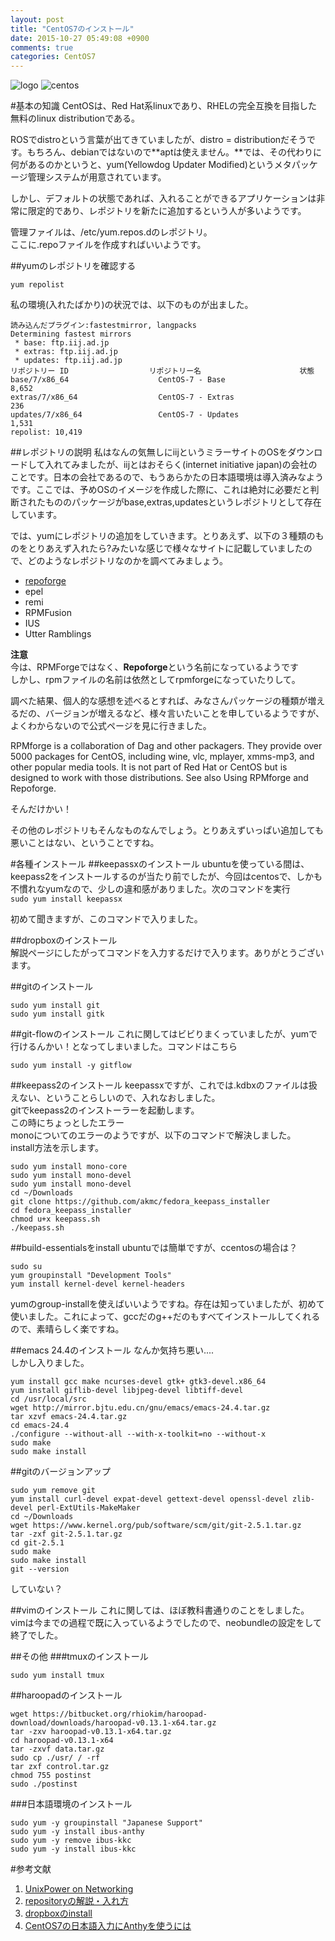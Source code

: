 ```yaml
---
layout: post
title: "CentOS7のインストール"
date: 2015-10-27 05:49:08 +0900
comments: true
categories: CentOS7
---
```

![logo](http://mireiasangalo.com/wp-content/uploads/2013/09/centos-splash.png)
![centos](/images/centos7.png)

#基本の知識
CentOSは、Red Hat系linuxであり、RHELの完全互換を目指した無料のlinux distributionである。  
  
ROSでdistroという言葉が出てきていましたが、distro = distributionだそうです。もちろん、debianではないので**aptは使えません。**では、その代わりに何があるのかというと、yum(Yellowdog Updater Modified)というメタパッケージ管理システムが用意されています。  
  
しかし、デフォルトの状態であれば、入れることができるアプリケーションは非常に限定的であり、レポジトリを新たに追加するという人が多いようです。  
  
管理ファイルは、/etc/yum.repos.dのレポジトリ。  
ここに.repoファイルを作成すればいいようです。  

##yumのレポジトリを確認する

`
yum repolist
`
  
私の環境(入れたばかり)の状況では、以下のものが出ました。
```
読み込んだプラグイン:fastestmirror, langpacks
Determining fastest mirrors
 * base: ftp.iij.ad.jp
 * extras: ftp.iij.ad.jp
 * updates: ftp.iij.ad.jp
リポジトリー ID                  リポジトリー名                      状態
base/7/x86_64                    CentOS-7 - Base                     8,652
extras/7/x86_64                  CentOS-7 - Extras                     236
updates/7/x86_64                 CentOS-7 - Updates                  1,531
repolist: 10,419
```

##レポジトリの説明
私はなんの気無しにiijというミラーサイトのOSをダウンロードして入れてみましたが、iijとはおそらく(internet initiative japan)の会社のことです。日本の会社であるので、もうあらかたの日本語環境は導入済みなようです。ここでは、予めOSのイメージを作成した際に、これは絶対に必要だと判断されたもののパッケージがbase,extras,updatesというレポジトリとして存在しています。  

では、yumにレポジトリの追加をしていきます。とりあえず、以下の３種類のものをとりあえず入れたら?みたいな感じで様々なサイトに記載していましたので、どのようなレポジトリなのかを調べてみましょう。  

- [repoforge](https://wiki.centos.org/AdditionalResources/Repositories/RPMForge)  
- epel  
- remi  
- RPMFusion  
- IUS  
- Utter Ramblings  

**注意**  
今は、RPMForgeではなく、**Repoforge**という名前になっているようです  
しかし、rpmファイルの名前は依然としてrpmforgeになっていたりして。

調べた結果、個人的な感想を述べるとすれば、みなさんパッケージの種類が増えるだの、バージョンが増えるなど、様々言いたいことを申しているようですが、よくわからないので公式ページを見に行きました。  

RPMforge is a collaboration of Dag and other packagers. They provide over 5000 packages for CentOS, including wine, vlc, mplayer, xmms-mp3, and other popular media tools. It is not part of Red Hat or CentOS but is designed to work with those distributions. See also Using RPMforge and Repoforge.  
  
そんだけかい！  
  
その他のレポジトリもそんなものなんでしょう。とりあえずいっぱい追加しても悪いことはない、ということですね。

#各種インストール
##keepassxのインストール
ubuntuを使っている間は、keepass2をインストールするのが当たり前でしたが、今回はcentosで、しかも不慣れなyumなので、少しの違和感がありました。次のコマンドを実行  
`
sudo yum install keepassx
`
  
初めて聞きますが、このコマンドで入りました。  
  
##dropboxのインストール  
解説ページにしたがってコマンドを入力するだけで入ります。ありがとうございます。  

##gitのインストール
```
sudo yum install git
sudo yum install gitk
```

##git-flowのインストール
これに関してはビビりまくっていましたが、yumで行けるんかい！となってしまいました。コマンドはこちら
```
sudo yum install -y gitflow
```


##keepass2のインストール
keepassxですが、これでは.kdbxのファイルは扱えない、ということらしいので、入れなおしました。  
gitでkeepass2のインストーラーを起動します。  
この時にちょっとしたエラー  
monoについてのエラーのようですが、以下のコマンドで解決しました。  
install方法を示します。  
```
sudo yum install mono-core
sudo yum install mono-devel
sudo yum install mono-devel
cd ~/Downloads
git clone https://github.com/akmc/fedora_keepass_installer
cd fedora_keepass_installer
chmod u+x keepass.sh
./keepass.sh
```
##build-essentialsをinstall
ubuntuでは簡単ですが、ccentosの場合は？
```
sudo su
yum groupinstall "Development Tools"
yum install kernel-devel kernel-headers
```
yumのgroup-installを使えばいいようですね。存在は知っていましたが、初めて使いました。これによって、gccだのg++だのもすべてインストールしてくれるので、素晴らしく楽ですね。

##emacs 24.4のインストール
なんか気持ち悪い....  
しかし入りました。
```
yum install gcc make ncurses-devel gtk+ gtk3-devel.x86_64
yum install giflib-devel libjpeg-devel libtiff-devel
cd /usr/local/src
wget http://mirror.bjtu.edu.cn/gnu/emacs/emacs-24.4.tar.gz
tar xzvf emacs-24.4.tar.gz
cd emacs-24.4
./configure --without-all --with-x-toolkit=no --without-x
sudo make
sudo make install
```

##gitのバージョンアップ
```
sudo yum remove git
yum install curl-devel expat-devel gettext-devel openssl-devel zlib-devel perl-ExtUtils-MakeMaker
cd ~/Downloads
wget https://www.kernel.org/pub/software/scm/git/git-2.5.1.tar.gz
tar -zxf git-2.5.1.tar.gz
cd git-2.5.1
sudo make
sudo make install
git --version
```
していない？

##vimのインストール
これに関しては、ほぼ教科書通りのことをしました。
vimは今までの過程で既に入っているようでしたので、neobundleの設定をして終了でした。



##その他
###tmuxのインストール
```
sudo yum install tmux
```
##haroopadのインストール
```
wget https://bitbucket.org/rhiokim/haroopad-download/downloads/haroopad-v0.13.1-x64.tar.gz
tar -zxv haroopad-v0.13.1-x64.tar.gz
cd haroopad-v0.13.1-x64
tar -zxvf data.tar.gz
sudo cp ./usr/ / -rf
tar zxf control.tar.gz
chmod 755 postinst
sudo ./postinst
```

###日本語環境のインストール
```
sudo yum -y groupinstall "Japanese Support"
sudo yum -y install ibus-anthy
sudo yum -y remove ibus-kkc
sudo yum -y install ibus-kkc
```


#参考文献
1. [UnixPower on Networking](http://www.unix-power.net/linux/yum.html)
2. [repositoryの解説・入れ方](http://oki2a24.com/2012/03/13/what-is-rpmforge-remi-epel/)
3. [dropboxのinstall](http://weblabo.oscasierra.net/installing-dropbox-on-redhat/)
4. [CentOS7の日本語入力にAnthyを使うには](http://www.sssg.org/blogs/hiro345/archives/17553.html)
